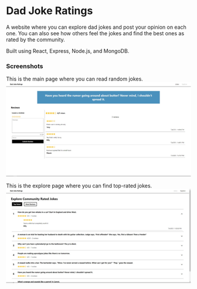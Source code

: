 # Dad Joke Ratings

A website where you can explore dad jokes and post your opinion on each one. You can also see how others feel the jokes and find the best ones as rated by the community.

Built using React, Express, Node.js, and MongoDB.

### Screenshots
This is the main page where you can read random jokes.
![Jokes page](https://github.com/forrest-fan/dad-joke-ratings/blob/a9c09c4d64c9b1e612c9923e11cd683872c86083/screenshots/jokes.jpg)

This is the explore page where you can find top-rated jokes.
![Explore page](https://github.com/forrest-fan/dad-joke-ratings/blob/a9c09c4d64c9b1e612c9923e11cd683872c86083/screenshots/explore.jpg)